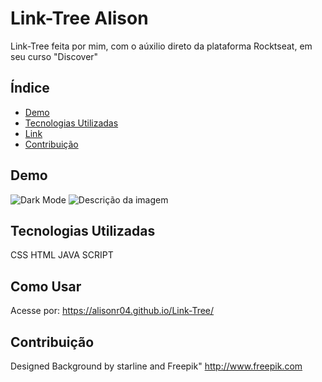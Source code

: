 # Link-Tree Alison

Link-Tree feita por mim, com o aúxilio direto da plataforma Rocktseat, em seu curso "Discover"

## Índice

- [Demo](#demo)
- [Tecnologias Utilizadas](#tecnologias-utilizadas)
- [Link](#Link)
- [Contribuição](#contribuição)

## Demo

![Dark Mode](https://github.com/AlisonR04/Link-Tree/commit/24d9519c264b62cbba895d959132c743499340b2#diff-f85a5b0e7d349dbb749253235a8e05a7359516d5a4e0deee22a5f3a0f162b4c6)
![Descrição da imagem](https://github.com/AlisonR04/Link-Tree/commit/24d9519c264b62cbba895d959132c743499340b2#diff-f4e79bad898de9869cc687fc2fe072b0c5af7a9b8a61fdd54a42ee634d823713)

## Tecnologias Utilizadas

CSS
HTML
JAVA SCRIPT

## Como Usar
Acesse por: https://alisonr04.github.io/Link-Tree/ 

## Contribuição
Designed Background by starline and Freepik"
http://www.freepik.com
